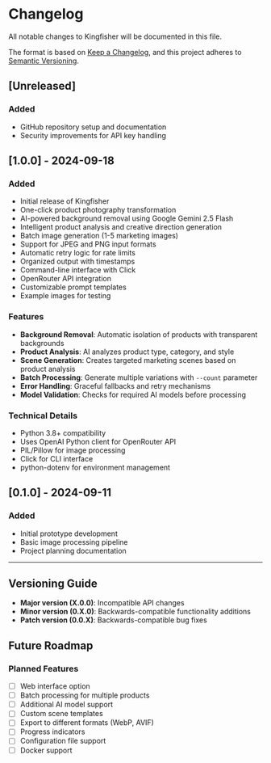 # Changelog

All notable changes to Kingfisher will be documented in this file.

The format is based on [Keep a Changelog](https://keepachangelog.com/en/1.0.0/),
and this project adheres to [Semantic Versioning](https://semver.org/spec/v2.0.0.html).

## [Unreleased]

### Added
- GitHub repository setup and documentation
- Security improvements for API key handling

## [1.0.0] - 2024-09-18

### Added
- Initial release of Kingfisher
- One-click product photography transformation
- AI-powered background removal using Google Gemini 2.5 Flash
- Intelligent product analysis and creative direction generation
- Batch image generation (1-5 marketing images)
- Support for JPEG and PNG input formats
- Automatic retry logic for rate limits
- Organized output with timestamps
- Command-line interface with Click
- OpenRouter API integration
- Customizable prompt templates
- Example images for testing

### Features
- **Background Removal**: Automatic isolation of products with transparent backgrounds
- **Product Analysis**: AI analyzes product type, category, and style
- **Scene Generation**: Creates targeted marketing scenes based on product analysis
- **Batch Processing**: Generate multiple variations with `--count` parameter
- **Error Handling**: Graceful fallbacks and retry mechanisms
- **Model Validation**: Checks for required AI models before processing

### Technical Details
- Python 3.8+ compatibility
- Uses OpenAI Python client for OpenRouter API
- PIL/Pillow for image processing
- Click for CLI interface
- python-dotenv for environment management

## [0.1.0] - 2024-09-11

### Added
- Initial prototype development
- Basic image processing pipeline
- Project planning documentation

---

## Versioning Guide

- **Major version (X.0.0)**: Incompatible API changes
- **Minor version (0.X.0)**: Backwards-compatible functionality additions
- **Patch version (0.0.X)**: Backwards-compatible bug fixes

## Future Roadmap

### Planned Features
- [ ] Web interface option
- [ ] Batch processing for multiple products
- [ ] Additional AI model support
- [ ] Custom scene templates
- [ ] Export to different formats (WebP, AVIF)
- [ ] Progress indicators
- [ ] Configuration file support
- [ ] Docker support